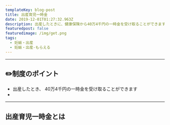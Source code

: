 ```yaml
---
templateKey: blog-post
title: 出産育児一時金
date: 2019-12-01T01:27:32.963Z
description: 出産したときに、健康保険から40万4千円の一時金を受け取ることができます。申請書の書き方・直接支払い制度・いつ手続きするかのタイミングも解説します。
featuredpost: false
featuredimage: /img/get.png
tags:
  - 妊娠・出産
  - 妊娠・出産-もらえる
---
```

- - -

## ✏️制度のポイント

* 出産したとき、 40万4千円の一時金を受け取ることができます
* 

- - -

## 出産育児一時金とは


